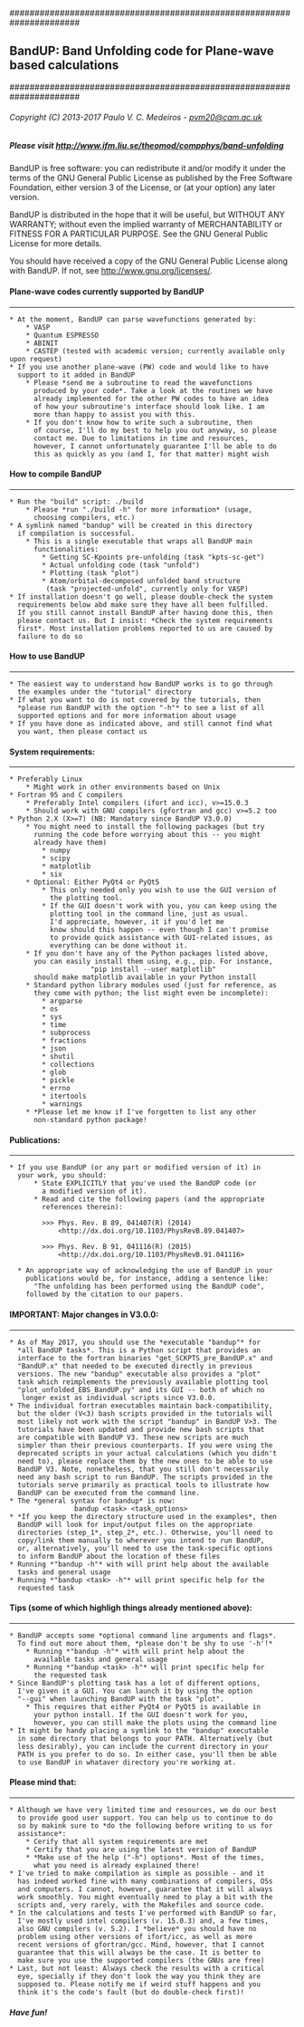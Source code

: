 ######################################################################
## BandUP: Band Unfolding code for Plane-wave based calculations             
######################################################################
###### Copyright (C) 2013-2017 Paulo V. C. Medeiros - pvm20@cam.ac.uk
##### Please visit http://www.ifm.liu.se/theomod/compphys/band-unfolding

BandUP is free software: you can redistribute it and/or modify
it under the terms of the GNU General Public License as published by
the Free Software Foundation, either version 3 of the License, or
(at your option) any later version.

BandUP is distributed in the hope that it will be useful,
but WITHOUT ANY WARRANTY; without even the implied warranty of
MERCHANTABILITY or FITNESS FOR A PARTICULAR PURPOSE.  See the
GNU General Public License for more details.

You should have received a copy of the GNU General Public License
along with BandUP.  If not, see <http://www.gnu.org/licenses/>.

<!-- =========================================================== -->
#### Plane-wave codes currently supported by BandUP
-----------------------------------------------
    * At the moment, BandUP can parse wavefunctions generated by: 
        * VASP
        * Quantum ESPRESSO
        * ABINIT
        * CASTEP (tested with academic version; currently available only upon request)
    * If you use another plane-wave (PW) code and would like to have 
      support to it added in BandUP
        * Please *send me a subroutine to read the wavefunctions
          produced by your code*. Take a look at the routines we have
          already implemented for the other PW codes to have an idea
          of how your subroutine's interface should look like. I am 
          more than happy to assist you with this.
        * If you don't know how to write such a subroutine, then
          of course, I'll do my best to help you out anyway, so please
          contact me. Due to limitations in time and resources,
          however, I cannot unfortunately guarantee I'll be able to do 
          this as quickly as you (and I, for that matter) might wish

<!-- =========================================================== -->
#### How to compile BandUP
-----------------------------------------------
    * Run the "build" script: ./build
        * Please *run "./build -h" for more information* (usage,        
          choosing compilers, etc.)
    * A symlink named "bandup" will be created in this directory 
      if compilation is successful. 
        * This is a single executable that wraps all BandUP main
          functionalities:
            * Getting SC-Kpoints pre-unfolding (task "kpts-sc-get")
            * Actual unfolding code (task "unfold")
            * Plotting (task "plot")
            * Atom/orbital-decomposed unfolded band structure 
             (task "projected-unfold", currently only for VASP)
    * If installation doesn't go well, please double-check the system
      requirements below abd make sure they have all been fulfilled. 
      If you still cannot install BandUP after having done this, then
      please contact us. But I insist: *Check the system requirements 
      first*. Most installation problems reported to us are caused by 
      failure to do so

<!-- =========================================================== -->
#### How to use BandUP
-----------------------------------------------
    * The easiest way to understand how BandUP works is to go through
      the examples under the "tutorial" directory
    * If what you want to do is not covered by the tutorials, then 
      *please run BandUP with the option "-h"* to see a list of all
      supported options and for more information about usage
    * If you have done as indicated above, and still cannot find what
      you want, then please contact us

<!-- =========================================================== -->
#### System requirements:
-----------------------------------------------
    * Preferably Linux
        * Might work in other environments based on Unix
    * Fortran 95 and C compilers
        * Preferably Intel compilers (ifort and icc), v>=15.0.3
        * Should work with GNU compilers (gfortran and gcc) v>=5.2 too
    * Python 2.X (X>=7) (NB: Mandatory since BandUP V3.0.0)
        * You might need to install the following packages (but try
          running the code before worrying about this -- you might 
          already have them) 
            * numpy 
            * scipy
            * matplotlib
            * six
        * Optional: Either PyQt4 or PyQt5
            * This only needed only you wish to use the GUI version of
              the plotting tool.
            * If the GUI doesn't work with you, you can keep using the
              plotting tool in the command line, just as usual. 
              I'd appreciate, however, it if you'd let me
              know should this happen -- even though I can't promise
              to provide quick assistance with GUI-related issues, as 
              everything can be done without it.
        * If you don't have any of the Python packages listed above,
          you can easily install them using, e.g., pip. For instance,
                        "pip install --user matplotlib"
          should make matplotlib available in your Python install
        * Standard python library modules used (just for reference, as 
          they come with python; the list might even be incomplete):
            * argparse
            * os
            * sys
            * time
            * subprocess
            * fractions
            * json
            * shutil
            * collections
            * glob
            * pickle
            * errno
            * itertools
            * warnings
        * *Please let me know if I've forgotten to list any other
          non-standard python package!
            
<!-- =========================================================== -->
#### Publications:
-----------------------------------------------
    * If you use BandUP (or any part or modified version of it) in
      your work, you should:
          * State EXPLICITLY that you've used the BandUP code (or 
            a modified version of it).
          * Read and cite the following papers (and the appropriate
            references therein):

            >>> Phys. Rev. B 89, 041407(R) (2014) 
                <http://dx.doi.org/10.1103/PhysRevB.89.041407>

            >>> Phys. Rev. B 91, 041116(R) (2015) 
                <http://dx.doi.org/10.1103/PhysRevB.91.041116>

      * An appropriate way of acknowledging the use of BandUP in your
        publications would be, for instance, adding a sentence like: 
          "The unfolding has been performed using the BandUP code",
        followed by the citation to our papers.

<!-- =========================================================== -->
#### IMPORTANT: Major changes in V3.0.0:
-----------------------------------------------
    * As of May 2017, you should use the *executable "bandup"* for 
      *all BandUP tasks*. This is a Python script that provides an
      interface to the fortran binaries "get_SCKPTS_pre_BandUP.x" and 
      "BandUP.x" that needed to be executed directly in previous 
      versions. The new "bandup" executable also provides a "plot" 
      task which reimplements the previously available plotting tool 
      "plot_unfolded_EBS_BandUP.py" and its GUI -- both of which no
       longer exist as individual scripts since V3.0.0.
    * The individual fortran executables maintain back-compatibility, 
      but the older (V<3) bash scripts provided in the tutorials will 
      most likely not work with the script "bandup" in BandUP V>3. The
      tutorials have been updated and provide new bash scripts that 
      are compatible with BandUP V3. These new scripts are much 
      simpler than their previous counterparts. If you were using the
      deprecated scripts in your actual calculations (which you didn't
      need to), please replace them by the new ones to be able to use
      BandUP V3. Note, nonetheless, that you still don't necessarily 
      need any bash script to run BandUP. The scripts provided in the 
      tutorials serve primarily as practical tools to illustrate how 
      BandUP can be executed from the command line.
    * The *general syntax for bandup* is now:
                    bandup <task> <task_options>
    * *If you keep the directory structure used in the examples*, then
      BandUP will look for input/output files on the appropriate 
      directories (step_1*, step_2*, etc.). Otherwise, you'll need to
      copy/link them manually to wherever you intend to run BandUP,
      or, alternatively, you'll need to use the task-specific options
      to inform BandUP about the location of these files  
    * Running *"bandup -h"* with will print help about the available 
      tasks and general usage
    * Running *"bandup <task> -h"* will print specific help for the 
      requested task

<!-- =========================================================== -->
#### Tips (some of which highligh things already mentioned above):
-----------------------------------------------
    * BandUP accepts some *optional command line arguments and flags*.
      To find out more about them, *please don't be shy to use '-h'!*
        * Running *"bandup -h"* with will print help about the
          available tasks and general usage
        * Running *"bandup <task> -h"* will print specific help for
          the requested task
    * Since BandUP's plotting task has a lot of different options,
      I've given it a GUI. You can launch it by using the option
      "--gui" when launching BandUP with the task "plot".
        * This requires that either PyQt4 or PyQt5 is available in
          your python install. If the GUI doesn't work for you, 
          however, you can still make the plots using the command line
    * It might be handy placing a symlink to the "bandup" executable
      in some directory that belongs to your PATH. Alternatively (but 
      less desirably), you can include the current directory in your
      PATH is you prefer to do so. In either case, you'll then be able
      to use BandUP in whataver directory you're working at.


<!-- =========================================================== -->
#### Please mind that:
-----------------------------------------------
    * Although we have very limited time and resources, we do our best
      to provide good user support. You can help us to continue to do
      so by makink sure to *do the following before writing to us for
      assistance*:
        * Cerify that all system requirements are met
        * Certify that you are using the latest version of BandUP
        * *Make use of the help ("-h") options*. Most of the times,
          what you need is already explained there! 
    * I've tried to make compilation as simple as possible - and it
      has indeed worked fine with many combinations of compilers, OSs
      and computers. I cannot, however, guarantee that it will always
      work smoothly. You might eventually need to play a bit with the
      scripts and, very rarely, with the Makefiles and source code.
    * In the calculations and tests I've performed with BandUP so far, 
      I've mostly used intel compilers (v. 15.0.3) and, a few times,
      also GNU compilers (v. 5.2). I *believe* you should have no
      problem using other versions of ifort/icc, as well as more 
      recent versions of gfortran/gcc. Mind, however, that I cannot 
      guarantee that this will always be the case. It is better to 
      make sure you use the supported compilers (the GNUs are free)
    * Last, but not least: Always check the results with a critical
      eye, specially if they don't look the way you think they are
      supposed to. Please notify me if weird stuff happens and you
      think it's the code's fault (but do double-check first)!
 

##### Have fun!
